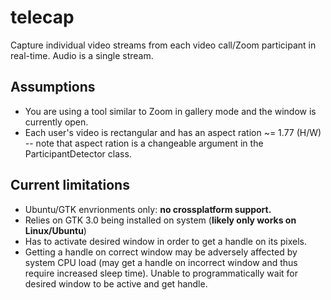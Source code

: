 # telecap
Capture individual video streams from each video call/Zoom participant in real-time. Audio is a single stream. 

## Assumptions

* You are using a tool similar to Zoom in gallery mode and the window is currently open.
* Each user's video is rectangular and has an aspect ration ~= 1.77 (H/W) -- note that aspect ration is a changeable argument in the ParticipantDetector class.

## Current limitations

* Ubuntu/GTK envrionments only: **no crossplatform support.**
* Relies on GTK 3.0 being installed on system (**likely only works on Linux/Ubuntu**)
* Has to activate desired window in order to get a handle on its pixels.
* Getting a handle on correct window may be adversely affected by system CPU load (may get a handle on incorrect window and thus require increased sleep time). Unable to programmatically wait for desired window to be active and get handle.
